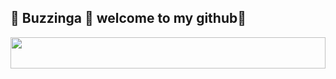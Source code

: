 

## 🔭 Buzzinga 🚚 welcome to my github🥴



<!--Github Stats-->
<div align=center>
   <a href="https://github.com/emilio-kariuki">
   <img height=50 width=100% src="https://raw.githubusercontent.com/Semilio-kariuki/emilio-kariuki/ouput/divider.gif">
   </a>
</div>
